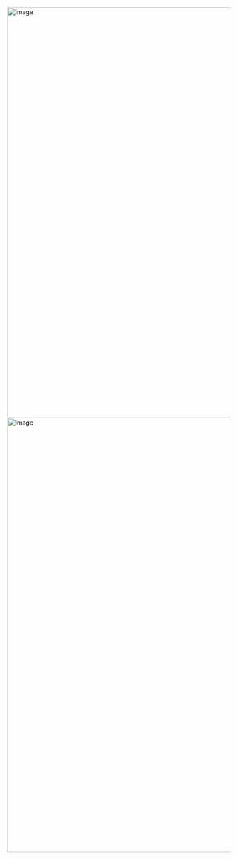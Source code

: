 
<img width="1919" height="925" alt="image" src="https://github.com/user-attachments/assets/908f5802-0a0c-4ecc-87c5-926b2546e22a" />
<img width="1919" height="979" alt="image" src="https://github.com/user-attachments/assets/79aa334a-4688-4a46-ab96-aabbd6a82114" />
